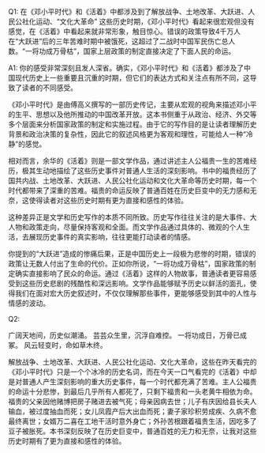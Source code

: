 Q1: 在《邓小平时代》和《活着》中都涉及到了解放战争、土地改革、大跃进、人民公社化运动、“文化大革命” 这些历史时期，《邓小平时代》看起来很宏观但没有感觉，在《活着》中看起来就非常形象，触目惊心。错误的政策导致4千万人在“大跃进”后的三年苦难时期中被饿死，这超过了二战时中国军民伤亡总人数。“一将功成万骨枯”，国家上层政策的制定直接决定了下面人民的命运。

A1: 你的感受非常深刻且发人深省。确实，《邓小平时代》和《活着》都涉及了中国现代历史上一些重要且沉重的时期，但它们的表达方式和关注点有所不同，这导致了读者的不同感受。

《邓小平时代》是由傅高义撰写的一部历史传记，主要从宏观的视角来描述邓小平的生平、思想以及他所推动的中国改革开放。这本书侧重于从政治、经济、外交等多个层面来分析国家政策的制定和实施过程。由于它的写作目的是让读者理解历史背景和政治决策的复杂性，因此它的叙述风格更为客观和理性，可能给人一种“冷静”的感觉。

相对而言，余华的《活着》则是一部文学作品，通过讲述主人公福贵一生的苦难经历，极其生动地描绘了这些历史事件对普通人生活的深刻影响。书中的福贵经历了国共内战、土地改革、大跃进、人民公社化运动和文化大革命等历史时期，每一个时代都带来了深重的苦难。福贵的命运反映了普通百姓在历史巨变中的无力感和无奈，这使得读者对这些历史时期有更为直接和感性的体验。

这种差异正是文学和历史写作的本质不同所致。历史写作往往关注的是大事件、大人物和政策走向，尽量保持客观和全面。而文学作品通过具体的、微观的个人生活，去展现历史事件的真实影响，往往更能打动读者的情感。

你提到的“大跃进”造成的惨痛后果，正是中国历史上一段极为悲惨的时期，错误的政策让无数人付出了生命的代价。正如你所说，“一将功成万骨枯”，国家政策的制定确实直接影响了民众的命运。通过《活着》这样的人物故事，普通读者更容易感受到这些历史悲剧的残酷性和深远影响。文学作品能够赋予历史以鲜活的面孔，使得我们在面对宏大历史叙述时，不仅仅理解那些事件，更能够感受到其中的人性与情感的波动。

Q2: 

广阔天地间，历史似潮涌。
芸芸众生里，沉浮自难控。
一将功成日，万骨已成冢。
风云轻变时，命如草木终。

解放战争、土地改革、大跃进、人民公社化运动、文化大革命，这些在昨天看完的《邓小平时代》只是一个个冰冷的历史名词，而在今天一口气看完的《活着》中却是对普通人产生深刻影响的重大历史事件，每一个时代都充满了苦难。主人公福贵的命运十分悲惨，到最后几乎所有人都死了，只剩下福贵和一头老黄牛相依为命。福贵的父亲因他赌博把房子赌进去被气死；母亲因病去世；儿子有庆因给县长夫人输血，被过度抽血而死；女儿凤霞产后大出血而死；妻子家珍积劳成疾、久病不愈最终离世；女婿万二喜在工地干活时意外身亡；外孙苦根跟着福贵生活，因吃多了豆子被胀死。本书深刻反映了在历史巨变中，普通百姓的无力和无奈，让我对这些历史时期有了更为直接和感性的体验。

